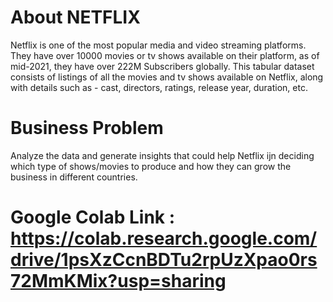 # About NETFLIX
Netflix is one of the most popular media and video streaming platforms. They have over 10000 movies or tv shows available on their platform, as of mid-2021, they have over 222M Subscribers globally. This tabular dataset consists of listings of all the movies and tv shows available on Netflix, along with details such as - cast, directors, ratings, release year, duration, etc.

# Business Problem
Analyze the data and generate insights that could help Netflix ijn deciding which type of shows/movies to produce and how they can grow the business in different countries.

# Google Colab Link : https://colab.research.google.com/drive/1psXzCcnBDTu2rpUzXpao0rs72MmKMix?usp=sharing
